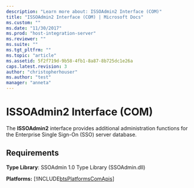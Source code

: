 ```yaml
---
description: "Learn more about: ISSOAdmin2 Interface (COM)"
title: "ISSOAdmin2 Interface (COM) | Microsoft Docs"
ms.custom: ""
ms.date: "11/30/2017"
ms.prod: "host-integration-server"
ms.reviewer: ""
ms.suite: ""
ms.tgt_pltfrm: ""
ms.topic: "article"
ms.assetid: 5f2f719d-9b58-4fb1-8a87-8b725dc1e26a
caps.latest.revision: 3
author: "christopherhouser"
ms.author: "test"
manager: "anneta"
---
```

# ISSOAdmin2 Interface (COM)
The **ISSOAdmin2** interface provides additional administration functions for the Enterprise Single Sign-On (SSO) server database.  
  
## Requirements  
 **Type Library**: SSOAdmin 1.0 Type Library (SSOAdmin.dll)  
  
 **Platforms:**  [!INCLUDE[btsPlatformsComApis](../includes/btsplatformscomapis-md.md)]
